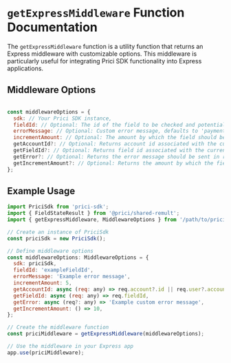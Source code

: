 # `getExpressMiddleware` Function Documentation

The `getExpressMiddleware` function is a utility function that returns an Express middleware with customizable options. This middleware is particularly useful for integrating Prici SDK functionality into Express applications.

## Middleware Options

```javascript

const middlewareOptions = {
  sdk: // Your Prici SDK instance,
  fieldId: // Optional: The id of the field to be checked and potentially incremented,
  errorMessage: // Optional: Custom error message, defaults to 'payment required',
  incrementAmount: // Optional: The amount by which the field should be incremented if the state check passes,
  getAccountId?: // Optional: Returns account id associated with the current request
  getFieldId?: // Optional: Returns field id associated with the current request
  getError?: // Optional: Returns the error message should be sent in response, if not provided default message will be used
  getIncrementAmount?: // Optional: Returns the amount by which the field should be incremented.
};

```
## Example Usage

```javascript
import PriciSdk from 'prici-sdk';
import { FieldStateResult } from '@prici/shared-remult';
import { getExpressMiddleware, MiddlewareOptions } from '/path/to/prici/sdk/express';

// Create an instance of PriciSdk
const priciSdk = new PriciSdk();

// Define middleware options
const middlewareOptions: MiddlewareOptions = {
  sdk: priciSdk,
  fieldId: 'exampleFieldId',
  errorMessage: 'Example error message',
  incrementAmount: 5,
  getAccountId: async (req: any) => req.account?.id || req.user?.account || req.user?.tenant,
  getFieldId: async (req: any) => req.fieldId,
  getError: async (req?: any) => 'Example custom error message',
  getIncrementAmount: () => 10,
};

// Create the middleware function
const priciMiddleware = getExpressMiddleware(middlewareOptions);

// Use the middleware in your Express app
app.use(priciMiddleware);

```